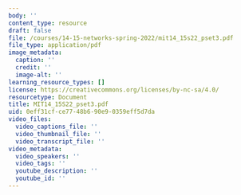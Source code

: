 ```yaml
---
body: ''
content_type: resource
draft: false
file: /courses/14-15-networks-spring-2022/mit14_15s22_pset3.pdf
file_type: application/pdf
image_metadata:
  caption: ''
  credit: ''
  image-alt: ''
learning_resource_types: []
license: https://creativecommons.org/licenses/by-nc-sa/4.0/
resourcetype: Document
title: MIT14_15S22_pset3.pdf
uid: 0eff31cf-ce77-48b6-90e9-0359eff5d7da
video_files:
  video_captions_file: ''
  video_thumbnail_file: ''
  video_transcript_file: ''
video_metadata:
  video_speakers: ''
  video_tags: ''
  youtube_description: ''
  youtube_id: ''
---
```

